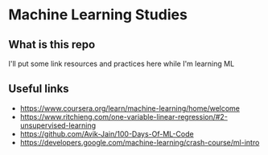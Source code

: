 # Machine Learning Studies

## What is this repo

I'll put some link resources and practices here while I'm learning ML

## Useful links

* https://www.coursera.org/learn/machine-learning/home/welcome
* https://www.ritchieng.com/one-variable-linear-regression/#2-unsupervised-learning
* https://github.com/Avik-Jain/100-Days-Of-ML-Code
* https://developers.google.com/machine-learning/crash-course/ml-intro

